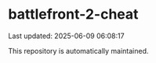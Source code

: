 # battlefront-2-cheat

Last updated: 2025-06-09 06:08:17

This repository is automatically maintained.
